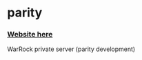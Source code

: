 # parity
### [Website here](http://nullpointer1337.github.io/parity/)

WarRock private server (parity development)
